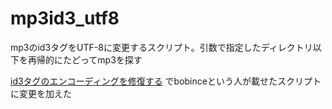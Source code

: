 # mp3id3_utf8
mp3のid3タグをUTF-8に変更するスクリプト。引数で指定したディレクトリ以下を再帰的にたどってmp3を探す

[id3タグのエンコーディングを修復する](https://www.it-mure.jp.net/ja/linux/id3タグのエンコーディングを修復する/957037725/)
でbobinceという人が載せたスクリプトに変更を加えた

